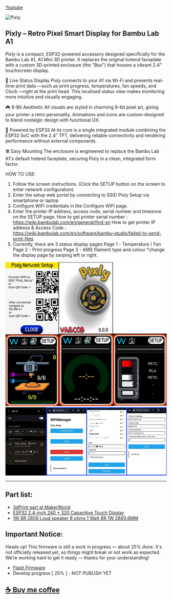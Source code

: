 [Youtube](https://youtube.com/shorts/96pzUit0e2s)

![Pixly](/picture/animation.gif)

## Pixly – Retro Pixel Smart Display for Bambu Lab A1

Pixly is a compact, ESP32-powered accessory designed specifically for the Bambu Lab A1, A1 Mini 3D printer. It replaces the original hotend faceplate with a custom 3D-printed enclosure (the "Box") that houses a vibrant 2.4" touchscreen display.

📡 Live Status Display
Pixly connects to your A1 via Wi-Fi and presents real-time print data —such as print progress, temperatures, fan speeds, and Clock —right at the print head. This localised status view makes monitoring more intuitive and visually engaging.

🎮 8-Bit Aesthetic
All visuals are styled in charming 8-bit pixel art, giving your printer a retro personality. Animations and icons are custom-designed to blend nostalgic design with functional UX.

🧠 Powered by ESP32
At its core is a single integrated module combining the ESP32 SoC with the 2.4" TFT, delivering reliable connectivity and rendering performance without external components.

🛠️ Easy Mounting
The enclosure is engineered to replace the Bambu Lab A1's default hotend faceplate, securing Pixly in a clean, integrated form factor.



HOW TO USE: 
1. Follow the screen instructions. (Click the SETUP button on the screen to enter network configuration)
2. Enter the setup web portal by connecting to SSID Pixly Setup via smartphone or laptop
3. Configure WiFi credentials in the Configure WiFi page.
4. Enter the printer IP address, access code, serial number and timezone on the SETUP page.
    How to get printer serial number :  https://wiki.bambulab.com/en/general/find-sn
    How to get printer IP address & Access Code :  https://wiki.bambulab.com/en/software/bambu-studio/failed-to-send-print-files
5. Currently, there are 3 status display pages
    Page 1 - Temperature / Fan
    Page 2 - Print progress
    Page 3 - AMS filament type and colour
   *change the display page by swiping left or right.

![Screen](/picture/screen1.jpg)
![Network Setup](/picture/screen2.jpg)

---------------------------------------------------------------------------------------------------

## Part list:

- [3dPrint part at MakerWorld](https://makerworld.com/en/models/1432974-pixly-faceplate-kit#profileId-1490390)
- [ESP32 2.4-inch 240 * 320 Capacitive Touch Display](s.click.aliexpress.com/e/_omgP1zh)
- [1W 8R 2809 Loud speaker 8 ohms 1 Watt 8R 1W 28*9*3.6MM](s.click.aliexpress.com/e/_oDSKVf9)

## Important Notice:
Heads up! This firmware is still a work in progress — about 25% done.
It's not officially released yet, so things might break or not work as expected.
We’re working hard to get it ready — thanks for your understanding!
- [Flash Firmware](https://vaandcob.github.io/webpage/src/index.html)
- Develop progress [ 25% ] - NOT PUBLISH YET 


## [☕ Buy me coffee](https://buymeacoffee.com/vaandcob)
